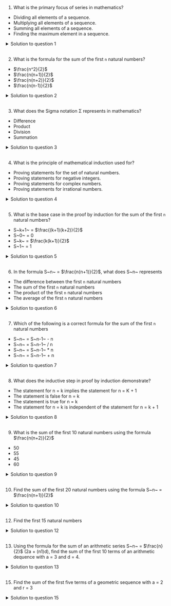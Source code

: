 1. What is the primary focus of series in mathematics?

- Dividing all elements of a sequence.
- Multiplying all elements of a sequence.
- Summing all elements of a sequence.
- Finding the maximum element in a sequence.

<details>
  <summary>Solution to question 1</summary>

Summing all elements of a sequence

</details>

<br>

2. What is the formula for the sum of the first `n` natural numbers?

- $\frac{n^2}{2}$
- $\frac{n(n+1)}{2}$
- $\frac{n(n+2)}{2}$
- $\frac{n(n-1)}{2}$

<details>
  <summary>Solution to question 2</summary>

$\frac{n(n+2)}{2}$

</details>

<br>

3. What does the Sigma notation Σ represents in mathematics?

- Difference
- Product
- Division
- Summation

<details>
  <summary>Solution to question 3</summary>

Summation

</details>

<br>

4. What is the principle of mathematical induction used for?

- Proving statements for the set of natural numbers.
- Proving statements for negative integers.
- Proving statements for complex numbers.
- Proving statements for irrational numbers.

<details>
  <summary>Solution to question 4</summary>

Provide statements for the set of natural numbers

</details>

<br>

5. What is the base case in the proof by induction for the sum of the first `n` natural numbers?

- S~k+1~ = $\frac{(k+1)(k+2)}{2}$
- S~0~ = 0
- S~k~ = $\frac{k(k+1)}{2}$
- S~1~ = 1

<details>
  <summary>Solution to question 5</summary>

S~1~ = 1

</details>

<br>

6. In the formula S~n~ = $\frac{n(n+1)}{2}$, what does S~n~ represents

- The difference between the first `n` natural numbers
- The sum of the first `n` natural numbers
- The product of the first `n` natural numbers
- The average of the first `n` natural numbers

<details>
  <summary>Solution to question 6</summary>

The sum of the first `n` natural numbers

</details>

<br>

7. Which of the following is a correct formula for the sum of the first `n` natural numbers

- S~n~ = S~n-1~ - n
- S~n~ = S~n-1~ / n
- S~n~ = S~n-1~ \* n
- S~n~ = S~n-1~ + n

<details>
  <summary>Solution to question 7</summary>

wefwefewfewfew

</details>

<br>

8. What does the inductive step in proof by induction demonstrate?

- The statement for n = k implies the statement for n = K + 1
- The statement is false for n = k
- The statement is true for n = k
- The statement for n = k is independent of the statement for n = k + 1

<details>
  <summary>Solution to question 8</summary>

wefwefewfewfew

</details>

<br>

9. What is the sum of the first 10 natural numbers using the formula $\frac{n(n+2)}{2}$

- 50
- 55
- 45
- 60

<details>
  <summary>Solution to question 9</summary>

wefwefewfewfew

</details>

<br>

10. Find the sum of the first 20 natural numbers using the formula S~n~ = $\frac{n(n+1)}{2}$

<details>
  <summary>Solution to question 10</summary>

210

</details>

<br>

12. Find the first 15 natural numbers

<details>
  <summary>Solution to question 12</summary>

The first 15 natural numbers are:

```
1, 2, 3, 4, 5, 6, 7, 8, 9, 10, 11, 12, 13, 14, 15.
```

</details>

<br>

13. Using the formula for the sum of an arithmetic series S~n~ = $\frac{n}{2}$ (2a + (n1)d), find the sum of the first 10 terms of an arithmetic dequence with a = 3 and d = 4.

<details>
  <summary>Solution to question 13</summary>

```
210
```

</details>

<br>

15. Find the sum of the first five terms of a geometric sequence with a = 2 and r = 3

<details>
  <summary>Solution to question 15</summary>

S~n~ = a $\frac{1^r}{1  r}$, if r $\neq$ 1
S~5~ = 242

</details>

<br>
